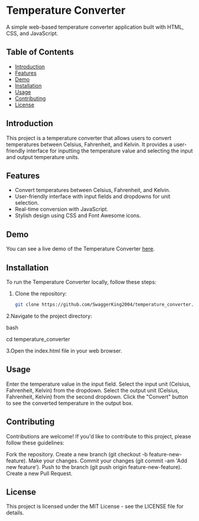 # Temperature Converter

A simple web-based temperature converter application built with HTML, CSS, and JavaScript.

## Table of Contents

- [Introduction](#introduction)
- [Features](#features)
- [Demo](#demo)
- [Installation](#installation)
- [Usage](#usage)
- [Contributing](#contributing)
- [License](#license)

## Introduction

This project is a temperature converter that allows users to convert temperatures between Celsius, Fahrenheit, and Kelvin. It provides a user-friendly interface for inputting the temperature value and selecting the input and output temperature units.

## Features

- Convert temperatures between Celsius, Fahrenheit, and Kelvin.
- User-friendly interface with input fields and dropdowns for unit selection.
- Real-time conversion with JavaScript.
- Stylish design using CSS and Font Awesome icons.

## Demo

You can see a live demo of the Temperature Converter [here](https://swaggerking2004.github.io/temperature_converter/).

## Installation

To run the Temperature Converter locally, follow these steps:

1. Clone the repository:

   ```bash
   git clone https://github.com/SwaggerKing2004/temperature_converter.git
2.Navigate to the project directory:

bash

cd temperature_converter


3.Open the index.html file in your web browser.

## Usage
Enter the temperature value in the input field.
Select the input unit (Celsius, Fahrenheit, Kelvin) from the dropdown.
Select the output unit (Celsius, Fahrenheit, Kelvin) from the second dropdown.
Click the "Convert" button to see the converted temperature in the output box.
## Contributing
Contributions are welcome! If you'd like to contribute to this project, please follow these guidelines:

Fork the repository.
Create a new branch (git checkout -b feature-new-feature).
Make your changes.
Commit your changes (git commit -am 'Add new feature').
Push to the branch (git push origin feature-new-feature).
Create a new Pull Request.
## License
This project is licensed under the MIT License - see the LICENSE file for details.


